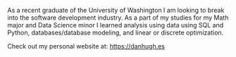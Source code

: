 As a recent graduate of the University of Washington I am looking to break into the software development
industry. As a part of my studies for my Math major and Data Science minor I learned analysis using data using
SQL and Python, databases/database modeling, and linear or discrete optimization.

Check out my personal website at: https://danhugh.es
